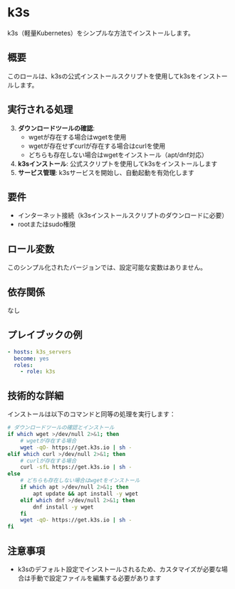 # k3s

k3s（軽量Kubernetes）をシンプルな方法でインストールします。

## 概要

このロールは、k3sの公式インストールスクリプトを使用してk3sをインストールします。

## 実行される処理

3. **ダウンロードツールの確認**: 
   - wgetが存在する場合はwgetを使用
   - wgetが存在せずcurlが存在する場合はcurlを使用
   - どちらも存在しない場合はwgetをインストール（apt/dnf対応）
4. **k3sインストール**: 公式スクリプトを使用してk3sをインストールします
5. **サービス管理**: k3sサービスを開始し、自動起動を有効化します

## 要件

- インターネット接続（k3sインストールスクリプトのダウンロードに必要）
- rootまたはsudo権限

## ロール変数

このシンプル化されたバージョンでは、設定可能な変数はありません。

## 依存関係

なし

## プレイブックの例

```yaml
- hosts: k3s_servers
  become: yes
  roles:
    - role: k3s
```

## 技術的な詳細

インストールは以下のコマンドと同等の処理を実行します：

```bash
# ダウンロードツールの確認とインストール
if which wget >/dev/null 2>&1; then
    # wgetが存在する場合
    wget -qO- https://get.k3s.io | sh -
elif which curl >/dev/null 2>&1; then
    # curlが存在する場合
    curl -sfL https://get.k3s.io | sh -
else
    # どちらも存在しない場合はwgetをインストール
    if which apt >/dev/null 2>&1; then
        apt update && apt install -y wget
    elif which dnf >/dev/null 2>&1; then
        dnf install -y wget
    fi
    wget -qO- https://get.k3s.io | sh -
fi
```

## 注意事項

- k3sのデフォルト設定でインストールされるため、カスタマイズが必要な場合は手動で設定ファイルを編集する必要があります
